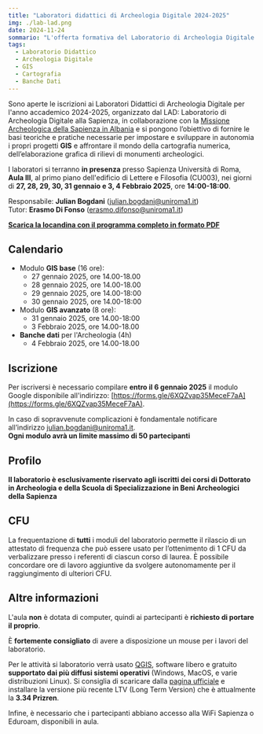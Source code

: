 ```yaml
---
title: "Laboratori didattici di Archeologia Digitale 2024-2025"
img: ./lab-lad.png
date: 2024-11-24
sommario: "L'offerta formativa del Laboratorio di Archeologia Digitale per l'anno accademico 2023-2024. Iscrizione, partecipazione, calendario..."
tags:
  - Laboratorio Didattico
  - Archeologia Digitale
  - GIS
  - Cartografia
  - Banche Dati
---
```


Sono aperte le iscrizioni ai Laboratori Didattici di Archeologia Digitale per l'anno accademico 2024-2025, organizzato dal LAD: Laboratorio di Archeologia Digitale alla Sapienza, in collaborazione con la [Missione Archeologica della Sapienza in Albania](../../ricerca/missione-archeologica-sapienza-a-cuka-e-ajtoit-albania/) e si pongono l’obiettivo di fornire le basi teoriche e pratiche necessarie per impostare e sviluppare in autonomia i propri progetti **GIS** e affrontare il mondo della cartografia numerica, dell’elaborazione grafica di rilievi di monumenti archeologici.

I laboratori si terranno **in presenza** presso Sapienza Università di Roma, **Aula III**, al primo piano dell'edificio di Lettere e Filosofia (CU003), nei giorni di **27, 28, 29, 30, 31 gennaio e 3, 4 Febbraio 2025**, ore **14:00-18:00**.

Responsabile: **Julian Bogdani** ([julian.bogdani@uniroma1.it](mailto:julian.bogdani@uniroma1.it))  
Tutor: **Erasmo Di Fonso** ([erasmo.difonso@uniroma1.it](mailto:erasmo.difonso@uniroma1.it))

[**Scarica la locandina con il programma completo in formato PDF**](../../didattica/laboratorio-gis-db/lab-gis-2024-2025.pdf)

## Calendario

- Modulo **GIS base** (16 ore):
  - 27 gennaio 2025, ore 14.00-18.00
  - 28 gennaio 2025, ore 14.00-18.00
  - 29 gennaio 2025, ore 14.00-18:00
  - 30 gennaio 2025, ore 14.00-18:00
- Modulo **GIS avanzato** (8 ore):
  - 31 gennaio 2025, ore 14.00-18:00
  - 3 Febbraio 2025, ore 14.00-18.00
- **Banche dati** per l'Archeologia (4h)
  - 4 Febbraio 2025, ore 14.00-18.00

## Iscrizione

Per iscriversi è necessario compilare **entro il 6 gennaio 2025** il modulo Google disponibile all'indirizzo: [https://forms.gle/6XQZvap35MeceF7aA](https://forms.gle/6XQZvap35MeceF7aA).

In caso di sopravvenute complicazioni è fondamentale notificare all’indirizzo [julian.bogdani@uniroma1.it](mailto:julian.bogdani@uniroma1.it).  
**Ogni modulo avrà un limite massimo di 50 partecipanti**

## Profilo

**Il laboratorio è esclusivamente riservato agli iscritti dei corsi di Dottorato in Archeologia e della Scuola di Specializzazione in Beni Archeologici della Sapienza**

## CFU

La frequentazione di **tutti** i moduli del laboratorio permette il rilascio di un attestato di frequenza che può essere usato per l’ottenimento di 1 CFU da verbalizzare presso i referenti di ciascun corso di laurea. È possibile concordare ore di lavoro aggiuntive da svolgere autonomamente per il raggiungimento di ulteriori CFU.


## Altre informazioni

L'aula **non** è dotata di computer, quindi ai partecipanti è **richiesto di portare il proprio**.

È **fortemente consigliato** di avere a disposizione un mouse per i lavori del laboratorio.

Per le attività si laboratorio verrà usato [QGIS](https://qgis.org/), software libero e gratuito **supportato dai più diffusi sistemi operativi** (Windows, MacOS, e varie distribuzioni Linux). Si consiglia di scaricare dalla [pagina ufficiale](https://qgis.org/download/) e installare la versione più recente LTV (Long Term Version) che è attualmente la **3.34 Prizren**.


Infine, è necessario che i partecipanti abbiano accesso alla WiFi Sapienza o Eduroam, disponibili in aula.